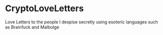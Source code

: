 # CryptoLoveLetters
Love Letters to the people I despise secretly using esoteric languages such as Brainfuck and Malbolge
